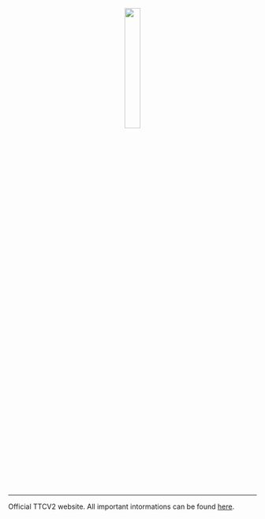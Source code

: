 <div align="center">
  <img width="25%" src="https://github.com/kamarov-therussiantank/TTCV2/raw/main/.github/banner.svg">
</div>

---

Official TTCV2 website. All important intormations can be found [here](https://ttcv2.pages.dev).

